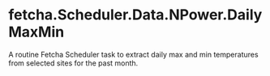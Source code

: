 # fetcha.Scheduler.Data.NPower.DailyMaxMin
A routine Fetcha Scheduler task to extract daily max and min temperatures from selected sites for the past month.
